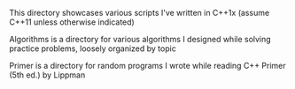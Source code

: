 This directory showcases various scripts I've written in C++1x (assume C++11 unless otherwise indicated)

Algorithms is a directory for various algorithms I designed while solving practice problems, loosely organized by topic

Primer is a directory for random programs I wrote while reading C++ Primer (5th ed.) by Lippman 
